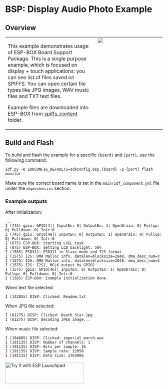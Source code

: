 # BSP: Display Audio Photo Example

## Overview

<table>
<tr><td valign="top">

This example demonstrates usage of ESP-BOX Board Support Package. This is a single purpose example, which is focused on display + touch applications: you can see list of files saved on SPIFFS. You can open certain file types like JPG images, WAV music files and TXT text files.

Example files are downloaded into ESP-BOX from [spiffs_content](/spiffs_content) folder.

</td><td width="200" valign="top">
  <img src="/examplesdisplay_audio_photo/doc/pic.webp">
</td></tr>
</table>

## Build and Flash

To build and flash the example for a specific `{board}` and `{port}`, use the following command:

```
idf.py -D SDKCONFIG_DEFAULTS=sdkconfig.bsp.{board} -p {port} flash monitor
```
Make sure the correct board name is set in the `main/idf_component.yml` file under the `dependencies` section.

### Example outputs

After initialization:
```
...
I (745) gpio: GPIO[4]| InputEn: 0| OutputEn: 1| OpenDrain: 0| Pullup: 0| Pulldown: 0| Intr:0
I (745) gpio: GPIO[48]| InputEn: 0| OutputEn: 1| OpenDrain: 0| Pullup: 0| Pulldown: 0| Intr:0
I (875) ESP-BOX: Starting LVGL task
I (875) ESP-BOX: Setting LCD backlight: 50%
I (1565) ES8311: ES8311 in Slave mode and I2S format
I (1575) I2S: DMA Malloc info, datalen=blocksize=2048, dma_desc_num=3
I (1575) I2S: DMA Malloc info, datalen=blocksize=2048, dma_desc_num=3
I (1575) I2S: I2S1, MCLK output by GPIO2
I (1575) gpio: GPIO[46]| InputEn: 0| OutputEn: 1| OpenDrain: 0| Pullup: 0| Pulldown: 0| Intr:0
I (1585) ESP-BOX: Example initialization done.
```

When text file selected:
```
I (142855) DISP: Clicked: Readme.txt
```

When JPG file selected:
```
I (81275) DISP: Clicked: Death Star.jpg
I (81275) DISP: Decoding JPEG image...
```

When music file selected:
```
I (184605) DISP: Clicked: imperial_march.wav
I (191135) DISP: Number of channels: 1
I (191135) DISP: Bits per sample: 16
I (191135) DISP: Sample rate: 22050
I (191135) DISP: Data size: 1763806
```
<a href="https://espressif.github.io/esp-launchpad/?flashConfigURL=https://espressif.github.io/esp-bsp/config.toml&app=display_audio_photo">
    <img alt="Try it with ESP Launchpad" src="https://espressif.github.io/esp-launchpad/assets/try_with_launchpad.png" width="250" height="70">
</a>

